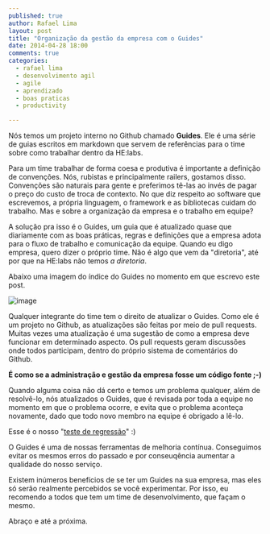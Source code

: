 ```yaml
---
published: true
author: Rafael Lima
layout: post
title: "Organização da gestão da empresa com o Guides"
date: 2014-04-28 18:00
comments: true
categories:
  - rafael lima
  - desenvolvimento agil
  - agile
  - aprendizado
  - boas praticas
  - productivity

---
```


Nós temos um projeto interno no Github chamado **Guides**. Ele é uma série de guias escritos em markdown que servem de referências para o time sobre como trabalhar dentro da HE:labs.

<!--more-->

Para um time trabalhar de forma coesa e produtiva é importante a definição de convenções. Nós, rubistas e principalmente railers, gostamos disso. Convenções são naturais para gente e preferimos tê-las ao invés de pagar o preço do custo de troca de contexto. No que diz respeito ao software que escrevemos, a própria linguagem, o framework e as bibliotecas cuidam do trabalho. Mas e sobre a organização da empresa e o trabalho em equipe?

A solução pra isso é o Guides, um guia que é atualizado quase que diariamente com as boas práticas, regras e definições que a empresa adota para o fluxo de trabalho e comunicação da equipe. Quando eu digo empresa, quero dizer o próprio time. Não é algo que vem da "diretoria", até por que na HE:labs não temos *a diretoria*.

Abaixo uma imagem do índice do Guides no momento em que escrevo este post.

![image](/blog/images/posts/2014-03-13/helabs-guides.png)

Qualquer integrante do time tem o direito de atualizar o Guides. Como ele é um projeto no Github, as atualizações são feitas por meio de pull requests. Muitas vezes uma atualização é uma sugestão de como a empresa deve funcionar em determinado aspecto. Os pull requests geram discussões onde todos participam, dentro do próprio sistema de comentários do Github.

**É como se a administração e gestão da empresa fosse um código fonte ;-)**

Quando alguma coisa não dá certo e temos um problema qualquer, além de resolvê-lo, nós atualizados o Guides, que é revisada por toda a equipe no momento em que o problema ocorre, e evita que o problema aconteça novamente, dado que todo novo membro na equipe é obrigado a lê-lo.

Esse é o nosso "[teste de regressão](http://en.wikipedia.org/wiki/Regression_testing)" :)

O Guides é uma de nossas ferramentas de melhoria contínua. Conseguimos evitar os mesmos erros do passado e por conseuqência aumentar a qualidade do nosso serviço.

Existem inúmeros benefícios de se ter um Guides na sua empresa, mas eles só serão realmente percebidos se você experimentar. Por isso, eu recomendo a todos que tem um time de desenvolvimento, que façam o mesmo.

Abraço e até a próxima.
